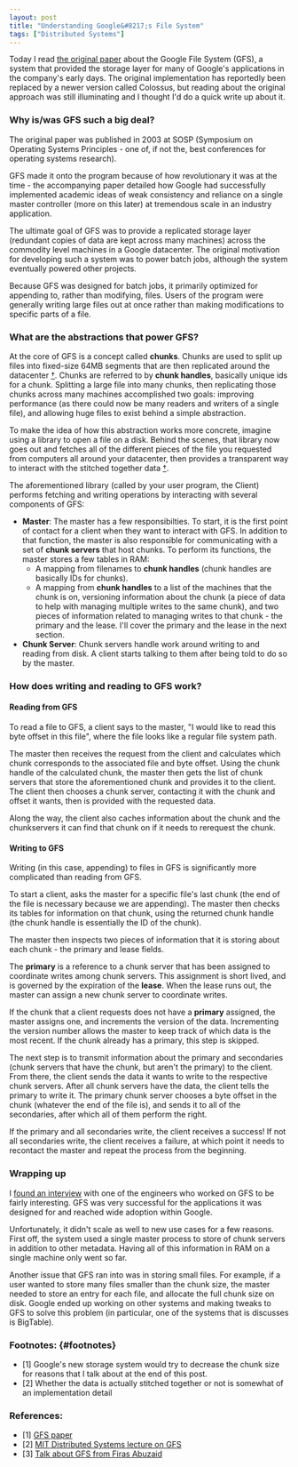 ```yaml
---
layout: post
title: "Understanding Google&#8217;s File System"
tags: ["Distributed Systems"]
---
```


Today I read [the original paper](http://static.googleusercontent.com/media/research.google.com/en//archive/gfs-sosp2003.pdf) about the Google File System (GFS), a system that provided the storage layer for many of Google's applications in the company's early days. The original implementation has reportedly been replaced by a newer version called Colossus, but reading about the original approach was still illuminating and I thought I'd do a quick write up about it.

### Why is/was GFS such a big deal?

The original paper was published in 2003 at SOSP (Symposium on Operating Systems Principles - one of, if not the, best conferences for operating systems research). 

GFS made it onto the program because of how revolutionary it was at the time - the accompanying paper detailed how Google had successfully implemented academic ideas of weak consistency and reliance on a single master controller (more on this later) at tremendous scale in an industry application.

The ultimate goal of GFS was to provide a replicated storage layer (redundant copies of data are kept across many machines) across the commodity level machines in a Google datacenter. The original motivation for developing such a system was to power batch jobs, although the system eventually powered other projects. 

Because GFS was designed for batch jobs, it primarily optimized for appending to, rather than modifying, files. Users of the program were generally writing large files out at once rather than making modifications to specific parts of a file.

### What are the abstractions that power GFS?

At the core of GFS is a concept called **chunks**. Chunks are used to split up files into fixed-size 64MB segments that are then replicated around the datacenter [&#8224;](#footnotes). Chunks are referred to by **chunk handles**, basically unique ids for a chunk. Splitting a large file into many chunks, then replicating those chunks across many machines accomplished two goals: improving performance (as there could now be many readers and writers of a single file), and allowing huge files to exist behind a simple abstraction. 

To make the idea of how this abstraction works more concrete, imagine using a library to open a file on a disk. Behind the scenes, that library now goes out and fetches all of the different pieces of the file you requested from computers all around your datacenter, then provides a transparent way to interact with the stitched together data [&#8224;](#footnotes).

The aforementioned library (called by your user program, the Client) performs fetching and writing operations by interacting with several components of GFS:

- **Master**: The master has a few responsibilties. To start, it is the first point of contact for a client when they want to interact with GFS. In addition to that function, the master is also responsible for communicating with a set of **chunk servers** that host chunks. To perform its functions, the master stores a few tables in RAM:
	- A mapping from filenames to **chunk handles** (chunk handles are basically IDs for chunks). 
	- A mapping from **chunk handles** to a list of the machines that the chunk is on, versioning information about the chunk (a piece of data to help with managing multiple writes to the same chunk), and two pieces of information related to managing writes to that chunk - the primary and the lease. I'll cover the primary and the lease in the next section.
- **Chunk Server**: Chunk servers handle work around writing to and reading from disk. A client starts talking to them after being told to do so by the master.

### How does writing and reading to GFS work?

#### Reading from GFS
To read a file to GFS, a client says to the master, "I would like to read this byte offset in this file", where the file looks like a regular file system path.

The master then receives the request from the client and calculates which chunk corresponds to the associated file and byte offset. Using the chunk handle of the calculated chunk, the master then gets the list of chunk servers that store the aforementioned chunk and provides it to the client. The client then chooses a chunk server, contacting it with the chunk and offset it wants, then is provided with the requested data.

Along the way, the client also caches information about the chunk and the chunkservers it can find that chunk on if it needs to rerequest the chunk.

#### Writing to GFS

Writing (in this case, appending) to files in GFS is significantly more complicated than reading from GFS. 

To start a client, asks the master for a specific file's last chunk (the end of the file is necessary because we are appending). The master then checks its tables for information on that chunk, using the returned chunk handle (the chunk handle is essentially the ID of the chunk). 

The master then inspects two pieces of information that it is storing about each chunk - the primary and lease fields. 

The **primary** is a reference to a chunk server that has been assigned to coordinate writes among chunk servers. This assignment is short lived, and is governed by the expiration of the **lease**. When the lease runs out, the master can assign a new chunk server to coordinate writes. 

If the chunk that a client requests does not have a **primary** assigned, the master assigns one, and increments the version of the data. Incrementing the version number allows the master to keep track of which data is the most recent. If the chunk already has a primary, this step is skipped.

The next step is to transmit information about the primary and secondaries (chunk servers that have the chunk, but aren't the primary) to the client. From there, the client sends the data it wants to write to the respective chunk servers. After all chunk servers have the data, the client tells the primary to write it. The primary chunk server chooses a byte offset in the chunk (whatever the end of the file is), and sends it to all of the secondaries, after which all of them perform the right. 

If the primary and all secondaries write, the client receives a success! If not all secondaries write, the client receives a failure, at which point it needs to recontact the master and repeat the process from the beginning. 
 
### Wrapping up

I [found an interview](https://queue.acm.org/detail.cfm?id=1594206) with one of the engineers who worked on GFS to be fairly interesting. GFS was very successful for the applications it was designed for and reached wide adoption within Google. 

Unfortunately, it didn't scale as well to new use cases for a few reasons. First off, the system used a single master process to store of chunk servers in addition to other metadata. Having all of this information in RAM on a single machine only went so far. 

Another issue that GFS ran into was in storing small files. For example, if a user wanted to store many files smaller than the chunk size, the master needed to store an entry for each file, and allocate the full chunk size on disk. Google ended up working on other systems and making tweaks to GFS to solve this problem (in particular, one of the systems that is discusses is BigTable).

### Footnotes: {#footnotes}

 - <a name="#1">[1]</a> Google's new storage system would try to decrease the chunk size for reasons that I talk about at the end of this post.
- <a name="#2">[2]</a> Whether the data is actually stitched together or not is somewhat of an implementation detail

### References:

- [1] [GFS paper](http://static.googleusercontent.com/media/research.google.com/en//archive/gfs-sosp2003.pdf)
- [2] [MIT Distributed Systems lecture on GFS](https://www.youtube.com/watch?v=EpIgvowZr00&feature=emb_title)
- [3] [Talk about GFS from Firas Abuzaid](https://cs.stanford.edu/~matei/courses/2015/6.S897/slides/gfs.pdf)
